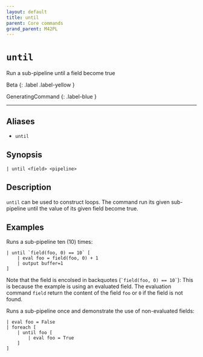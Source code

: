 ```yaml
---
layout: default
title: until
parent: Core commands
grand_parent: M42PL
---
```


# `until`

Run a sub-pipeline until a field become true

Beta
{: .label .label-yellow }

GeneratingCommand
{: .label-blue }

---


## Aliases

* `until`

## Synopsis

```shell
| until <field> <pipeline>
```


## Description

`until` can be used to construct loops. The command run its given sub-pipeline
until the value of its given field become true.


## Examples


Runs a sub-pipeline ten (10) times:

```
| until `field(foo, 0) == 10` [
    | eval foo = field(foo, 0) + 1 
    | output buffer=1
]
```

Note that the field is encolsed in backquotes (`` `field(foo, 0) == 10` ``):
This is because the example is using an evaluated field. The evaluation command
`field` return the content of the field `foo` or `0` if the field is not found.

Runs a sub-pipeline once and demonstrate the use of non-evaluated fields:

```
| eval foo = False
| foreach [
    | until foo [
        | eval foo = True
    ]
]
```


